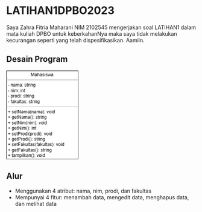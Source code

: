 # LATIHAN1DPBO2023

Saya Zahra Fitria Maharani NIM 2102545 mengerjakan soal LATIHAN1 dalam mata kuliah DPBO untuk keberkahanNya
maka saya tidak melakukan kecurangan seperti yang telah dispesifikasikan. Aamiin.

## Desain Program
![image.png](https://raw.githubusercontent.com/zahraftrm/LATIHAN1DPBO2023/main/desain%20program.png)

## Alur
- Menggunakan 4 atribut: nama, nim, prodi, dan fakultas
- Mempunyai 4 fitur: menambah data, mengedit data, menghapus data, dan melihat data
